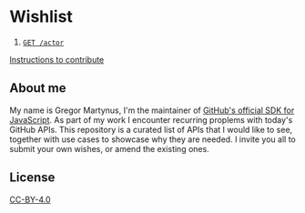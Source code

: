 # Wishlist

1. [`GET /actor`](wishlist/get-actor/)

[Instructions to contribute](CONTRIBUTING.md)

## About me

My name is Gregor Martynus, I'm the maintainer of [GitHub's official SDK for JavaScript](https://github.com/octokit/rest.js). As part of my work I encounter recurring proplems with today's GitHub APIs. This repository is a curated list of APIs that I would like to see, together with use cases to showcase why they are needed. I invite you all to submit your own wishes, or amend the existing ones.

## License

[CC-BY-4.0](LICENSE.md)
